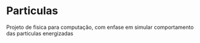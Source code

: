 # Particulas
Projeto de fisica para computação, com enfase em simular comportamento das particulas energizadas 


